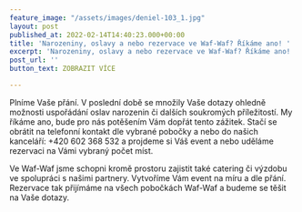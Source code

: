 ```yaml
---
feature_image: "/assets/images/deniel-103_1.jpg"
layout: post
published_at: 2022-02-14T14:40:23.000+00:00
title: 'Narozeniny, oslavy a nebo rezervace ve Waf-Waf? Říkáme ano! '
excerpt: 'Narozeniny, oslavy a nebo rezervace ve Waf-Waf? Říkáme ano! '
post_url: ''
button_text: ZOBRAZIT VÍCE

---
```

Plníme Vaše přání. V poslední době se množily Vaše dotazy ohledně možnosti uspořádání oslav narozenin či dalších soukromých příležitostí. My říkáme ano, bude pro nás potěšením Vám dopřát tento zážitek. Stačí se obrátit na telefonní kontakt dle vybrané pobočky a nebo do našich kanceláří: +420 602 368 532 a projdeme si Váš event a nebo uděláme rezervaci na Vámi vybraný počet míst.   
  
Ve Waf-Waf jsme schopni kromě prostoru zajistit také catering či výzdobu ve spolupráci s našimi partnery. Vytvoříme Vám event na míru a dle přání. Rezervace tak přijímáme na všech pobočkách Waf-Waf a budeme se těšit na Vaše dotazy.